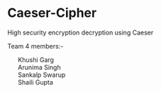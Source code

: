 # Caeser-Cipher
High security encryption decryption using Caeser


Team 4 members:-

  <ul>
    <item>Khushi Garg</item> <br>
<item>Arunima Singh</item> <br>
<item>Sankalp Swarup</item> <br> 
<item>Shaili Gupta</item> <br>
  </ul>


